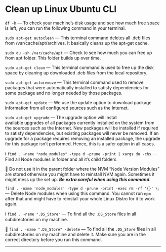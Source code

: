 # Clean up Linux Ubuntu CLI

`df -h` — To check your machine’s disk usage and see how much free space is left, you can run the following command in your terminal.

`sudo apt-get autoclean` — This terminal command deletes all .deb files from /var/cache/apt/archives. It basically cleans up the apt-get cache.

`sudo du -sh /var/cache/apt` — Check to see how much you can free up from apt folder. This folder builds up over time. 

`sudo apt-get clean` — This terminal command is used to free up the disk space by cleaning up downloaded .deb files from the local repository.

`sudo apt-get autoremove` — This terminal command used to remove packages that were automatically installed to satisfy dependencies for some package and no longer needed by those packages.

`sudo apt-get update` — We use the update option to download package information from all configured sources such as the Internet.

`sudo apt-get upgrade` — The upgrade option will install available upgrades of all packages currently installed on the system from the sources such as the Internet. New packages will be installed if required to satisfy dependencies, but existing packages will never be removed. If an upgrade for a package requires removing an installed package, the upgrade for this package isn’t performed. Hence, this is a safer option in all cases.


ℹ️ `find . -name "node_modules" -type d -prune -print | xargs du -chs` — Find all Node modules in folder and all it’s child folders.
<br/>

🚫 Do not use it in the parent folder where the NVM “Node Version Modules” are stored otherwise you might have to reinstall NVM again.  Sometimes it might mess up the set up. ***Be extra careful when using this command.***

`find . -name 'node_modules' -type d -prune -print -exec rm -rf '{}' \;` — Delete Node modules when using this command. You cannot run `npm` after that and might have to reinstall your whole Linux Distro for it to work again. 






ℹ️ `find . -name ".DS_Store"` — To find all the `.DS_Store` files in all subdirectories on my machine.
<br/>

🚫 `find . -name ".DS_Store" -delete` — To find all the `.DS_Store` files in all subdirectories on my machine and delete it. Make sure you are in the correct directory before you run this command.





---